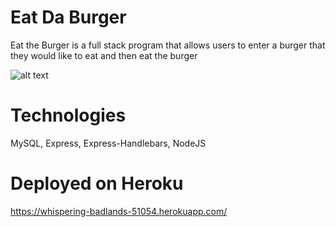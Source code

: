 # Eat Da Burger

Eat the Burger is a full stack program that allows users to enter a burger that they would like to eat and then eat the burger

![alt text](https://github.com/pmherman/burger/blob/master/screenshot.png)

# Technologies

MySQL, Express, Express-Handlebars, NodeJS

# Deployed on Heroku

https://whispering-badlands-51054.herokuapp.com/
